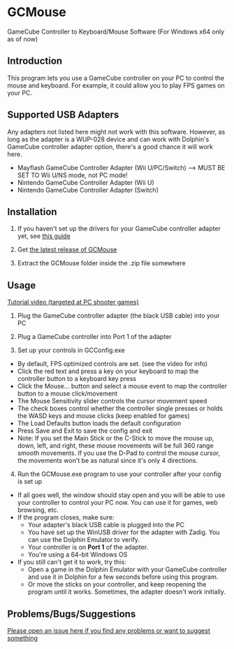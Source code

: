 # GCMouse
GameCube Controller to Keyboard/Mouse Software
(For Windows x64 only as of now)

## Introduction
This program lets you use a GameCube controller on your PC to control the mouse and keyboard.
For example, it could allow you to play FPS games on your PC.

## Supported USB Adapters
Any adapters not listed here might not work with this software.
However, as long as the adapter is a WUP-028 device and can work with Dolphin's GameCube controller adapter
option, there's a good chance it will work here.

* Mayflash GameCube Controller Adapter (Wii U/PC/Switch) --> MUST BE SET TO Wii U/NS mode, not PC mode!
* Nintendo GameCube Controller Adapter (Wii U)
* Nintendo GameCube Controller Adapter (Switch)

## Installation
1. If you haven't set up the drivers for your GameCube controller adapter yet,
see [this guide](https://www.maketecheasier.com/use-gamecube-controller-with-dolphin/)

2. Get [the latest release of GCMouse](https://github.com/bhegde8/GCMouse/releases)

3. Extract the GCMouse folder inside the .zip file somewhere

## Usage
[Tutorial video (targeted at PC shooter games)](https://www.youtube.com/watch?v=ybhIr61W2OM)

1. Plug the GameCube controller adapter (the black USB cable) into your PC

2. Plug a GameCube controller into Port 1 of the adapter

3. Set up your controls in GCConfig.exe
* By default, FPS optimized controls are set. (see the video for info)
* Click the red text and press a key on your keyboard to map the controller button to a keyboard key press
* Click the Mouse... button and select a mouse event to map the controller button to a mouse click/movement
* The Mouse Sensitivity slider controls the cursor movement speed
* The check boxes control whether the controller single presses or holds the WASD keys and mouse clicks (keep enabled for games)
* The Load Defaults button loads the default configuration
* Press Save and Exit to save the config and exit
* Note: If you set the Main Stick or the C-Stick to move the mouse up, down, left, and right, these mouse movements will be full 360 range smooth movements. If you use the D-Pad to control the mouse cursor, the movements won't be as natural since it's only 4 directions.

4. Run the GCMouse.exe program to use your controller after your config is set up
* If all goes well, the window should stay open and you will be able to use your controller to control your PC now. You can use it for games, web browsing, etc.
* If the program closes, make sure:
    * Your adapter's black USB cable is plugged into the PC
    * You have set up the WinUSB driver for the adapter with Zadig. You can use the Dolphin Emulator to verify.
    * Your controller is on __Port 1__ of the adapter.
    * You're using a 64-bit Windows OS
* If you still can't get it to work, try this:
    * Open a game in the Dolphin Emulator with your GameCube controller and use it in Dolphin for a few seconds before using this program.
    * Or move the sticks on your controller, and keep reopening the program until it works. Sometimes, the adapter doesn't work initially.

## Problems/Bugs/Suggestions
[Please open an issue here if you find any problems or want to suggest something](https://github.com/bhegde8/GCMouse/issues)


